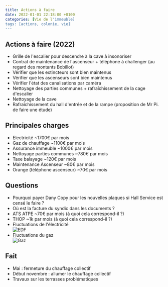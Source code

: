 ```yaml
---
title: Actions à faire
date: 2022-01-01 22:18:00 +0100
categories: [Vie de l'immeuble]
tags: [actions, colonie, vie]
---
```


## Actions à faire (2022)
- Grille de l'escalier pour descendre à la cave à insonoriser
- Contrat de maintenance de l'ascenseur + téléphone à challenger (au regard des montants Bobillot)
- Vérifier que les extincteurs sont bien maintenus
- Vérifier que les ascenseurs sont bien maintenus
- Vérifier l'état des canalisations par caméra
- Nettoyage des parties communes + rafraîchissement de la cage d'escalier
- Nettoyage de la cave
- Rafraîchissement du hall d'entrée et de la rampe (proposition de Mr Pi. de faire une étude)

## Principales charges 
- Electricité ~1700€ par mois
- Gaz de chauffage ~1100€ par mois
- Assurance immeuble ~1000€ par mois
- Nettoyage parties communes ~780€ par mois
- Taxe balayage ~120€ par mois
- Maintenance Ascenseur ~80€ par mois
- Orange (téléphone ascenseur) ~70€ par mois

## Questions 
- Pourquoi payer Dany Copy pour les nouvelles plaques si Hall Service est censé le faire ?
- Où est la facture du syndic dans les documents ?
- ATS ATPE ~70€ par mois (à quoi cela correspond-il ?)
- THOP ~1k par mois (à quoi cela correspond-il ?)
- Fluctuations de l'électricité<br/>
![EDF](/55colonie/assets/img/EDF20212022.JPG?raw=true "EDF")
- Fluctuations du gaz<br/>
![Gaz](/55colonie/assets/img/Gaz2021.JPG?raw=true "EDF")

## Fait
- Mai : fermeture du chauffage collectif 
- Début novembre : allumer le chauffage collectif
- Travaux sur les terrasses problématiques
